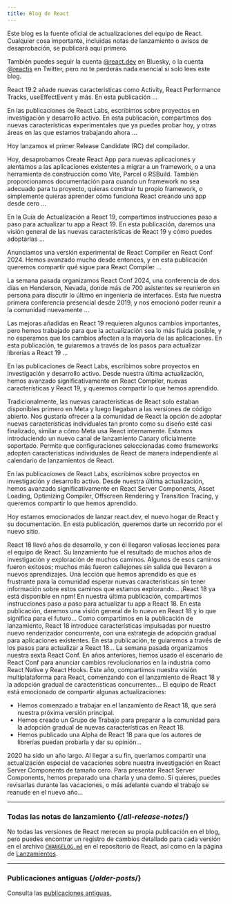 ```yaml
---
title: Blog de React
---
```


<Intro>

Este blog es la fuente oficial de actualizaciones del equipo de React. Cualquier cosa importante, incluidas notas de lanzamiento o avisos de desaprobación, se publicará aquí primero.

También puedes seguir la cuenta [@react.dev](https://bsky.app/profile/react.dev) en Bluesky, o la cuenta [@reactjs](https://twitter.com/reactjs) en Twitter, pero no te perderás nada esencial si solo lees este blog.

</Intro>

<div className="sm:-mx-5 flex flex-col gap-5 mt-12">

<BlogCard title="React 19.2" date="1 de octubre de 2025" url="/blog/2025/10/01/react-19-2">

React 19.2 añade nuevas características como Activity, React Performance Tracks, useEffectEvent y más. En esta publicación ...

</BlogCard>

<BlogCard title="React Labs: Transiciones de Vista, Activity y más" date="23 de abril de 2025" url="/blog/2025/04/23/react-labs-view-transitions-activity-and-more">

En las publicaciones de React Labs, escribimos sobre proyectos en investigación y desarrollo activo. En esta publicación, compartimos dos nuevas características experimentales que ya puedes probar hoy, y otras áreas en las que estamos trabajando ahora ...

</BlogCard>

<BlogCard title="React Compiler RC" date="21 de abril de 2025" url="/blog/2025/04/21/react-compiler-rc">

Hoy lanzamos el primer Release Candidate (RC) del compilador.

</BlogCard>

<BlogCard title="Descontinuando Create React App" date="14 de febrero de 2025" url="/blog/2025/02/14/sunsetting-create-react-app">

Hoy, desaprobamos Create React App para nuevas aplicaciones y alentamos a las aplicaciones existentes a migrar a un framework, o a una herramienta de construcción como Vite, Parcel o RSBuild. También proporcionamos documentación para cuando un framework no sea adecuado para tu proyecto, quieras construir tu propio framework, o simplemente quieras aprender cómo funciona React creando una app desde cero ...

</BlogCard>

<BlogCard title="React v19" date="5 de diciembre de 2024" url="/blog/2024/12/05/react-19">

En la Guía de Actualización a React 19, compartimos instrucciones paso a paso para actualizar tu app a React 19. En esta publicación, daremos una visión general de las nuevas características de React 19 y cómo puedes adoptarlas ...

</BlogCard>

<BlogCard title="Lanzamiento Beta de React Compiler" date="21 de octubre de 2024" url="/blog/2024/10/21/react-compiler-beta-release">

Anunciamos una versión experimental de React Compiler en React Conf 2024. Hemos avanzado mucho desde entonces, y en esta publicación queremos compartir qué sigue para React Compiler ...

</BlogCard>

<BlogCard title="Resumen de React Conf 2024" date="22 de mayo de 2024" url="/blog/2024/05/22/react-conf-2024-recap">

La semana pasada organizamos React Conf 2024, una conferencia de dos días en Henderson, Nevada, donde más de 700 asistentes se reunieron en persona para discutir lo último en ingeniería de interfaces. Esta fue nuestra primera conferencia presencial desde 2019, y nos emocionó poder reunir a la comunidad nuevamente ...

</BlogCard>

<BlogCard title="Guía de Actualización a React 19" date="25 de abril de 2024" url="/blog/2024/04/25/react-19-upgrade-guide">

Las mejoras añadidas en React 19 requieren algunos cambios importantes, pero hemos trabajado para que la actualización sea lo más fluida posible, y no esperamos que los cambios afecten a la mayoría de las aplicaciones. En esta publicación, te guiaremos a través de los pasos para actualizar librerías a React 19 ...

</BlogCard>

<BlogCard title="React Labs: En qué hemos estado trabajando – Febrero 2024" date="15 de febrero de 2024" url="/blog/2024/02/15/react-labs-what-we-have-been-working-on-february-2024">

En las publicaciones de React Labs, escribimos sobre proyectos en investigación y desarrollo activo. Desde nuestra última actualización, hemos avanzado significativamente en React Compiler, nuevas características y React 19, y queremos compartir lo que hemos aprendido.

</BlogCard>

<BlogCard title="React Canaries: Lanzamiento incremental de características fuera de Meta" date="3 de mayo de 2023" url="/blog/2023/05/03/react-canaries">

Tradicionalmente, las nuevas características de React solo estaban disponibles primero en Meta y luego llegaban a las versiones de código abierto. Nos gustaría ofrecer a la comunidad de React la opción de adoptar nuevas características individuales tan pronto como su diseño esté casi finalizado, similar a cómo Meta usa React internamente. Estamos introduciendo un nuevo canal de lanzamiento Canary oficialmente soportado. Permite que configuraciones seleccionadas como frameworks adopten características individuales de React de manera independiente al calendario de lanzamientos de React.

</BlogCard>

<BlogCard title="React Labs: En qué hemos estado trabajando – Marzo 2023" date="22 de marzo de 2023" url="/blog/2023/03/22/react-labs-what-we-have-been-working-on-march-2023">

En las publicaciones de React Labs, escribimos sobre proyectos en investigación y desarrollo activo. Desde nuestra última actualización, hemos avanzado significativamente en React Server Components, Asset Loading, Optimizing Compiler, Offscreen Rendering y Transition Tracing, y queremos compartir lo que hemos aprendido.

</BlogCard>

<BlogCard title="Presentando react.dev" date="16 de marzo de 2023" url="/blog/2023/03/16/introducing-react-dev">

Hoy estamos emocionados de lanzar react.dev, el nuevo hogar de React y su documentación. En esta publicación, queremos darte un recorrido por el nuevo sitio.

</BlogCard>

<BlogCard title="React Labs: En qué hemos estado trabajando – Junio 2022" date="15 de junio de 2022" url="/blog/2022/06/15/react-labs-what-we-have-been-working-on-june-2022">
React 18 llevó años de desarrollo, y con él llegaron valiosas lecciones para el equipo de React. Su lanzamiento fue el resultado de muchos años de investigación y exploración de muchos caminos. Algunos de esos caminos fueron exitosos; muchos más fueron callejones sin salida que llevaron a nuevos aprendizajes. Una lección que hemos aprendido es que es frustrante para la comunidad esperar nuevas características sin tener información sobre estos caminos que estamos explorando...
</BlogCard>

<BlogCard title="React v18.0" date="29 de marzo de 2022" url="/blog/2022/03/29/react-v18">
¡React 18 ya está disponible en npm! En nuestra última publicación, compartimos instrucciones paso a paso para actualizar tu app a React 18. En esta publicación, daremos una visión general de lo nuevo en React 18 y lo que significa para el futuro...
</BlogCard>

<BlogCard title="Cómo actualizar a React 18" date="8 de marzo de 2022" url="/blog/2022/03/08/react-18-upgrade-guide">
Como compartimos en la publicación de lanzamiento, React 18 introduce características impulsadas por nuestro nuevo renderizador concurrente, con una estrategia de adopción gradual para aplicaciones existentes. En esta publicación, te guiaremos a través de los pasos para actualizar a React 18...
</BlogCard>

<BlogCard title="Resumen de React Conf 2021" date="17 de diciembre de 2021" url="/blog/2021/12/17/react-conf-2021-recap">
La semana pasada organizamos nuestra sexta React Conf. En años anteriores, hemos usado el escenario de React Conf para anunciar cambios revolucionarios en la industria como React Native y React Hooks. Este año, compartimos nuestra visión multiplataforma para React, comenzando con el lanzamiento de React 18 y la adopción gradual de características concurrentes...
</BlogCard>

<BlogCard title="El plan para React 18" date="8 de junio de 2021" url="/blog/2021/06/08/the-plan-for-react-18">
El equipo de React está emocionado de compartir algunas actualizaciones:

- Hemos comenzado a trabajar en el lanzamiento de React 18, que será nuestra próxima versión principal.
- Hemos creado un Grupo de Trabajo para preparar a la comunidad para la adopción gradual de nuevas características en React 18.
- Hemos publicado una Alpha de React 18 para que los autores de librerías puedan probarla y dar su opinión...
</BlogCard>

<BlogCard title="Presentando React Server Components de tamaño cero" date="21 de diciembre de 2020" url="/blog/2020/12/21/data-fetching-with-react-server-components">
2020 ha sido un año largo. Al llegar a su fin, queríamos compartir una actualización especial de vacaciones sobre nuestra investigación en React Server Components de tamaño cero. Para presentar React Server Components, hemos preparado una charla y una demo. Si quieres, puedes revisarlas durante las vacaciones, o más adelante cuando el trabajo se reanude en el nuevo año...
</BlogCard>

</div>

---

### Todas las notas de lanzamiento {/*all-release-notes*/}

No todas las versiones de React merecen su propia publicación en el blog, pero puedes encontrar un registro de cambios detallado para cada versión en el archivo [`CHANGELOG.md`](https://github.com/facebook/react/blob/main/CHANGELOG.md) en el repositorio de React, así como en la página de [Lanzamientos](https://github.com/facebook/react/releases).

---

### Publicaciones antiguas {/*older-posts*/}

Consulta las [publicaciones antiguas.](https://reactjs.org/blog/all.html)

<div className="h-12"></div>

